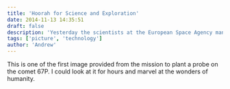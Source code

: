 ```yaml
---
title: 'Hoorah for Science and Exploration'
date: 2014-11-13 14:35:51
draft: false
description: 'Yesterday the scientists at the European Space Agency managed to plant a probe on a comet. It took 10 years to get there and great teamwork and planning.'
tags: ['picture', 'technology']
author: 'Andrew'
---
```


This is one of the first image provided from the mission to plant a probe on the comet 67P. I could look at it for hours and marvel at the wonders of humanity.
